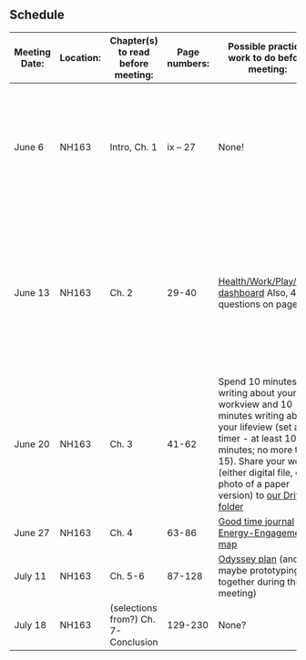 ## Schedule

| Meeting Date: | Location: | Chapter(s) to read before meeting:|	Page numbers:|	Possible practical work to do before meeting:| Christian/Gender Resources|
| ------------- | ------------- |------| ------------- | ------------- | ------------- |
|June 6	|		NH163 | Intro, Ch. 1		|			ix – 27	|		None!| As some food for thought, consider [a meditation in memory of Rachel Held Evans' recent death.](https://www.washingtonpost.com/opinions/how-rachel-held-evans-really-should-be-remembered/2019/05/08/7fcf0f4c-71cb-11e9-8be0-ca575670e91c_story.html?utm_term=.e424ec902160) If you want more, there's [another with a Calvin connection.](https://www.patheos.com/blogs/anxiousbench/2019/05/rachel-held-evans-legacy/)|
|June 13|		NH163 |	Ch. 2					|	29-40		|	[Health/Work/Play/Love dashboard](http://designingyour.life/wp-content/uploads/2016/08/DYL-Love-Play-Work-Health-Dashboard-Worksheet-v21.pdf) Also, 4 questions on page 27. |Choose one or more: <br/> [CFR - how does this fit in, for better or for worse?](https://www.propelwomen.org/content/leading-with-a-christian-worldview/gjjr19?permcode=gjjr19);<br/> [Data on women, men and religion](https://www.pewforum.org/2016/03/22/the-gender-gap-in-religion-around-the-world/);<br/> Search [Our world belongs to God](https://www.crcna.org/welcome/beliefs/contemporary-testimony/our-world-belongs-god) for "work"; <br/> [Women in ministry in the CRC](https://www.thebanner.org/features/2011/10/women-in-ministry-15-years-later) |
|June 20|		NH163 |	Ch. 3					|	41-62		|	Spend 10 minutes writing about your workview and 10 minutes writing about your lifeview (set a timer - at least 10 minutes; no more than 15). Share your work (either digital file, or a photo of a paper version) to [our Drive folder](https://drive.google.com/drive/folders/1hSnnm_K39G033PEeMN789mZZioFAK9uj?usp=sharing) | Choose one or more TEDtalk: <br/> [Boredom & Brilliance](https://www.ted.com/talks/manoush_zomorodi_how_boredom_can_lead_to_your_most_brilliant_ideas) <br/> [Saying Yes to "the Hum"](https://www.ted.com/talks/shonda_rhimes_my_year_of_saying_yes_to_everything) <br/> [Values & Hard Choices](https://www.ted.com/talks/ruth_chang_how_to_make_hard_choices)  |
|June 27|		NH163 |	Ch. 4					|	63-86		|	[Good time journal](http://designingyour.life/wp-content/uploads/2016/08/DYL-Good-Time-Journal-Activity-Log-v21.pdf) and [Energy-Engagement map](http://designingyour.life/wp-content/uploads/2016/08/DYL-Energy-Engagement-Worksheet-v21.pdf) |Coming soon...|
|July 11|		NH163 |	Ch. 5-6					|	87-128		|	[Odyssey plan](http://designingyour.life/wp-content/uploads/2016/08/DYL-Odyssey-Planning-Worksheet-v21.pdf) (and maybe prototyping together during this meeting) |Coming soon...|
|July 18|		NH163 |	(selections from?) Ch. 7-Conclusion|		129-230	|	None? |Coming soon...|



 

